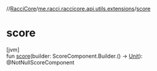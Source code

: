 //[RacciCore](../../index.md)/[me.racci.raccicore.api.utils.extensions](index.md)/[score](score.md)

# score

[jvm]\
fun [score](score.md)(builder: ScoreComponent.Builder.() -&gt; [Unit](https://kotlinlang.org/api/latest/jvm/stdlib/kotlin/-unit/index.html)): @NotNullScoreComponent
